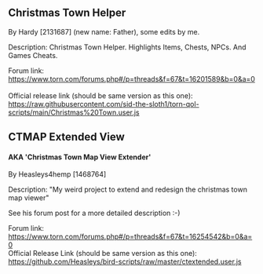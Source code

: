 ## Christmas Town Helper

By Hardy [2131687] (new name: Father), some edits by me.

Description:  Christmas Town Helper. Highlights Items, Chests, NPCs. And Games Cheats.

Forum link:<br>
https://www.torn.com/forums.php#/p=threads&f=67&t=16201589&b=0&a=0<br><br>
Official release link (should be same version as this one): <br>
https://raw.githubusercontent.com/sid-the-sloth1/torn-qol-scripts/main/Christmas%20Town.user.js

## CTMAP Extended View

#### AKA 'Christmas Town Map View Extender'

By Heasleys4hemp [1468764]

Description: "My weird project to extend and redesign the christmas town map viewer"

See his forum post for a more detailed description :-)

Forum link:<br>
https://www.torn.com/forums.php#/p=threads&f=67&t=16254542&b=0&a=0<br>
Official Release Link (should be same version as this one):<br>
https://github.com/Heasleys/bird-scripts/raw/master/ctextended.user.js
